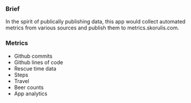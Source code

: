 ### Brief

In the spirit of publically publishing data, this app would collect automated metrics from various sources and publish them to metrics.skorulis.com.

### Metrics

* Github commits
* Github lines of code
* Rescue time data
* Steps
* Travel
* Beer counts
* App analytics